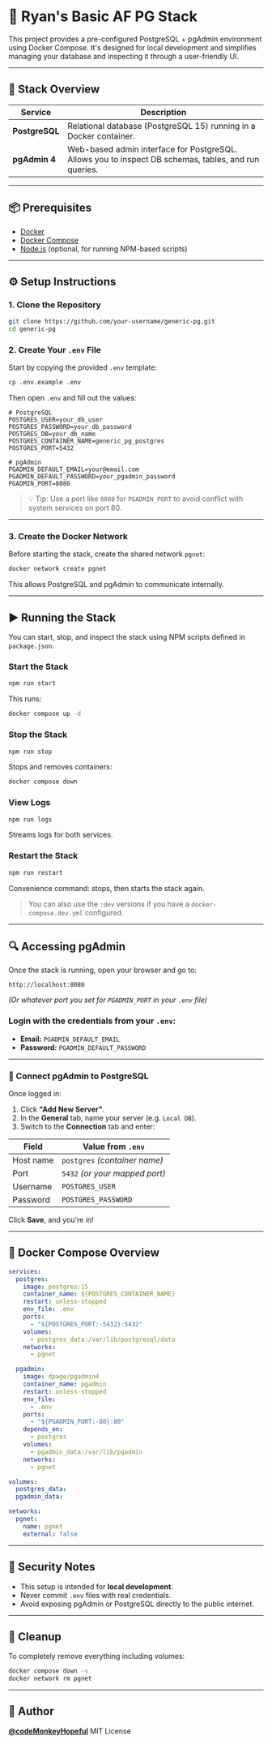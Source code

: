 # 🐘 Ryan's Basic AF PG Stack

This project provides a pre-configured PostgreSQL + pgAdmin environment using Docker Compose. It's designed for local development and simplifies managing your database and inspecting it through a user-friendly UI.

---

## 🧱 Stack Overview

| Service        | Description                                                                                          |
| -------------- | ---------------------------------------------------------------------------------------------------- |
| **PostgreSQL** | Relational database (PostgreSQL 15) running in a Docker container.                                   |
| **pgAdmin 4**  | Web-based admin interface for PostgreSQL. Allows you to inspect DB schemas, tables, and run queries. |

---

## 📦 Prerequisites

- [Docker](https://docs.docker.com/get-docker/)
- [Docker Compose](https://docs.docker.com/compose/)
- [Node.js](https://nodejs.org/) (optional, for running NPM-based scripts)

---

## ⚙️ Setup Instructions

### 1. Clone the Repository

```bash
git clone https://github.com/your-username/generic-pg.git
cd generic-pg
```

### 2. Create Your `.env` File

Start by copying the provided `.env` template:

```bash
cp .env.example .env
```

Then open `.env` and fill out the values:

```env
# PostgreSQL
POSTGRES_USER=your_db_user
POSTGRES_PASSWORD=your_db_password
POSTGRES_DB=your_db_name
POSTGRES_CONTAINER_NAME=generic_pg_postgres
POSTGRES_PORT=5432

# pgAdmin
PGADMIN_DEFAULT_EMAIL=your@email.com
PGADMIN_DEFAULT_PASSWORD=your_pgadmin_password
PGADMIN_PORT=8080
```

> 💡 Tip: Use a port like `8080` for `PGADMIN_PORT` to avoid conflict with system services on port 80.

---

### 3. Create the Docker Network

Before starting the stack, create the shared network `pgnet`:

```bash
docker network create pgnet
```

This allows PostgreSQL and pgAdmin to communicate internally.

---

## ▶️ Running the Stack

You can start, stop, and inspect the stack using NPM scripts defined in `package.json`.

### Start the Stack

```bash
npm run start
```

This runs:

```bash
docker compose up -d
```

### Stop the Stack

```bash
npm run stop
```

Stops and removes containers:

```bash
docker compose down
```

### View Logs

```bash
npm run logs
```

Streams logs for both services.

### Restart the Stack

```bash
npm run restart
```

Convenience command: stops, then starts the stack again.

> You can also use the `:dev` versions if you have a `docker-compose.dev.yml` configured.

---

## 🔍 Accessing pgAdmin

Once the stack is running, open your browser and go to:

```
http://localhost:8080
```

_(Or whatever port you set for `PGADMIN_PORT` in your `.env` file)_

### Login with the credentials from your `.env`:

- **Email:** `PGADMIN_DEFAULT_EMAIL`
- **Password:** `PGADMIN_DEFAULT_PASSWORD`

---

### 🔗 Connect pgAdmin to PostgreSQL

Once logged in:

1. Click **"Add New Server"**.
2. In the **General** tab, name your server (e.g. `Local DB`).
3. Switch to the **Connection** tab and enter:

| Field     | Value from `.env`              |
| --------- | ------------------------------ |
| Host name | `postgres` _(container name)_  |
| Port      | `5432` _(or your mapped port)_ |
| Username  | `POSTGRES_USER`                |
| Password  | `POSTGRES_PASSWORD`            |

Click **Save**, and you're in!

---

## 📂 Docker Compose Overview

```yaml
services:
  postgres:
    image: postgres:15
    container_name: ${POSTGRES_CONTAINER_NAME}
    restart: unless-stopped
    env_file: .env
    ports:
      - "${POSTGRES_PORT:-5432}:5432"
    volumes:
      - postgres_data:/var/lib/postgresql/data
    networks:
      - pgnet

  pgadmin:
    image: dpage/pgadmin4
    container_name: pgadmin
    restart: unless-stopped
    env_file:
      - .env
    ports:
      - "${PGADMIN_PORT:-80}:80"
    depends_on:
      - postgres
    volumes:
      - pgadmin_data:/var/lib/pgadmin
    networks:
      - pgnet

volumes:
  postgres_data:
  pgadmin_data:

networks:
  pgnet:
    name: pgnet
    external: false
```

---

## 🔐 Security Notes

- This setup is intended for **local development**.
- Never commit `.env` files with real credentials.
- Avoid exposing pgAdmin or PostgreSQL directly to the public internet.

---

## 🧼 Cleanup

To completely remove everything including volumes:

```bash
docker compose down -v
docker network rm pgnet
```

---

## 👤 Author

**[@codeMonkeyHopeful](https://github.com/codemonkeyhopeful)**
MIT License
